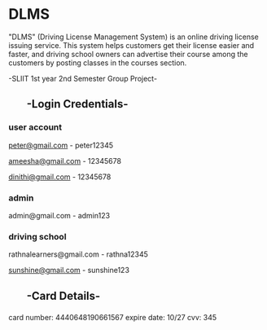 # DLMS 
"DLMS" (Driving License Management System) is an online driving license issuing service. This system helps customers get their license easier and faster, and driving school owners can advertise their course among the customers by posting classes in the courses section.

-SLIIT 1st year 2nd Semester Group Project-

<h2><ul>-Login Credentials-</ul></h2>

<h3>user account</h3>

peter@gmail.com - peter12345

ameesha@gmail.com - 12345678

dinithi@gmail.com - 12345678

<h3>admin</h3>
admin@gmail.com - admin123

<h3>driving school</h3>
rathnalearners@gmail.com - rathna12345

sunshine@gmail.com - sunshine123

<h2><ul>-Card Details-</ul></h2>

card number: 4440648190661567 expire date: 10/27 cvv: 345


